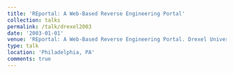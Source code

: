 ```yaml
---
title: 'REportal: A Web-Based Reverse Engineering Portal'
collection: talks
permalink: /talk/drexel2003
date: '2003-01-01'
venue: 'REportal: A Web-Based Reverse Engineering Portal. Drexel University Research Day'
type: talk
location: 'Philadelphia, PA'
comments: true
---
```



